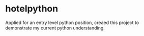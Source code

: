 # hotelpython
Applied for an entry level python position, creaed this project to demonstrate my current python understanding.

